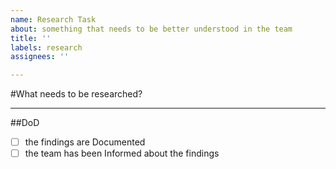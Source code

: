 ```yaml
---
name: Research Task
about: something that needs to be better understood in the team
title: ''
labels: research
assignees: ''

---
```


#What needs to be researched?

---
##DoD
- [ ] the findings are Documented
- [ ] the team has been Informed about the findings
